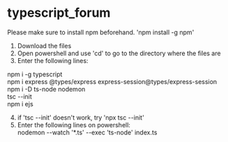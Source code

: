 # typescript_forum
Please make sure to install npm beforehand. 'npm install -g npm'
1. Download the files 
2. Open powershell and use 'cd' to go to the directory where the files are 
3. Enter the following lines: <br>

npm i -g typescript <br>
npm i express @types/express express-session@types/express-session <br>
npm i -D ts-node nodemon <br>
tsc --init <br>
npm i ejs <br>

4. if 'tsc --init' doesn't work, try 'npx tsc --init' 
5. Enter the following lines on powershell: <br>
nodemon --watch '*.ts' --exec 'ts-node' index.ts
